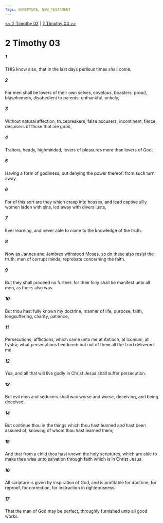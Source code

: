 ```yaml
---
Tags: SCRIPTURE, NEW_TESTAMENT
---
```


[<< 2 Timothy 02](NEW_TESTAMENT/16_2_Timothy/2_Timothy_02.md) | [2 Timothy 04 >>](NEW_TESTAMENT/16_2_Timothy/2_Timothy_04.md)

# 2 Timothy 03

##### 1

THIS know also, that in the last days perilous times shall come.

##### 2

For men shall be lovers of their own selves, covetous, boasters, proud, blasphemers, disobedient to parents, unthankful, unholy,

##### 3

Without natural affection, trucebreakers, false accusers, incontinent, fierce, despisers of those that are good,

##### 4

Traitors, heady, highminded, lovers of pleasures more than lovers of God;

##### 5

Having a form of godliness, but denying the power thereof: from such turn away.

##### 6

For of this sort are they which creep into houses, and lead captive silly women laden with sins, led away with divers lusts,

##### 7

Ever learning, and never able to come to the knowledge of the truth.

##### 8

Now as Jannes and Jambres withstood Moses, so do these also resist the truth: men of corrupt minds, reprobate concerning the faith.

##### 9

But they shall proceed no further: for their folly shall be manifest unto all men, as theirs also was.

##### 10

But thou hast fully known my doctrine, manner of life, purpose, faith, longsuffering, charity, patience,

##### 11

Persecutions, afflictions, which came unto me at Antioch, at Iconium, at Lystra; what persecutions I endured: but out of them all the Lord delivered me.

##### 12

Yea, and all that will live godly in Christ Jesus shall suffer persecution.

##### 13

But evil men and seducers shall wax worse and worse, deceiving, and being deceived.

##### 14

But continue thou in the things which thou hast learned and hast been assured of, knowing of whom thou hast learned them;

##### 15

And that from a child thou hast known the holy scriptures, which are able to make thee wise unto salvation through faith which is in Christ Jesus.

##### 16

All scripture is given by inspiration of God, and is profitable for doctrine, for reproof, for correction, for instruction in righteousness:

##### 17

That the man of God may be perfect, throughly furnished unto all good works.
